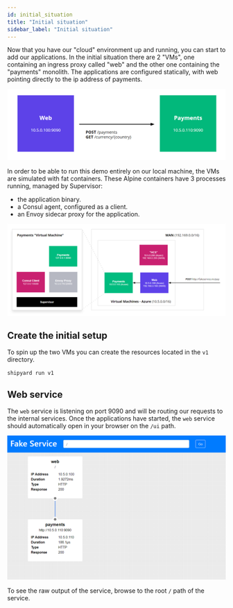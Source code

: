 ```yaml
---
id: initial_situation
title: "Initial situation"
sidebar_label: "Initial situation"
---
```

Now that you have our "cloud" environment up and running, you can start to add our applications.
In the initial situation there are 2 "VMs", one containing an ingress proxy called "web" and the other one containing the "payments" monolith.
The applications are configured statically, with web pointing directly to the ip address of payments.

![Initial Setup](assets/initial_setup.png?raw=true)

In order to be able to run this demo entirely on our local machine, the VMs are simulated with fat containers.
These Alpine containers have 3 processes running, managed by Supervisor:
- the application binary.
- a Consul agent, configured as a client.
- an Envoy sidecar proxy for the application.

![Containers as VMs](assets/fake_vm.png?raw=true)

## Create the initial setup

To spin up the two VMs you can create the resources located in the `v1` directory.

```
shipyard run v1
```

## Web service

The `web` service is listening on port 9090 and will be routing our requests to the internal services.
Once the applications have started, the `web` service should automatically open in your browser on the `/ui` path. 

![Fake Service UI](assets/fake_service_ui.png?raw=true)

To see the raw output of the service, browse to the root `/` path of the service.